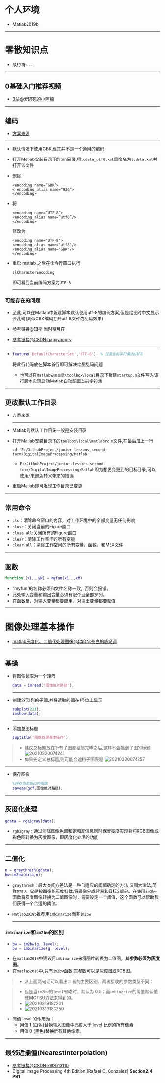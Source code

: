 <!--
 * @Author: your name
 * @Date: 2021-03-19 08:43:43
 * @LastEditTime: 2021-03-20 20:32:34
 * @LastEditors: Please set LastEditors
 * @Description: In User Settings Edit
 * @FilePath: \junior-lessons_second-term\DigitalImageProcessing\Matlab\Matlab.md
-->
# 个人环境
- Matlab2019b

---
# 零散知识点
- 续行符:`...`

---
## 0基础入门推荐视频
- [B站@爱研究的小阿楠](https://www.bilibili.com/video/BV13D4y1Q7RS/?p=5&spm_id_from=pageDriver)

---
## 编码
- [方案来源](https://www.zhihu.com/question/27933621/answer/249429313)

---
- 默认情况下使用GBK,但其并不是一个通用的编码
- 打开Matlab安装目录下的bin目录,将`lcdata_utf8.xml`重命名为`lcdata.xml`并打开该文件
- 删除
  ```
  <encoding name=”GBK”>  
  < encoding_alias name=”936”>  
  </encoding> 
  ```
- 将
  ```
  <encoding name=”UTF-8”>  
  <encoding_alias name=”utf8”/> 
  </encoding>  
  ```
  修改为
  ```
  <encoding name="UTF-8">  
  <encoding_alias name="utf8"/>  
  <encoding_alias name="GBK"/>  
  </encoding>    
  ```
- 重启 matlab 之后在命令行窗口执行
  ```
  slCharacterEncoding
  ```
  即可看到当前编码方案为`UTF-8`

  ---
### 可能存在的问题
- 至此,可以在Matlab中新建脚本默认使用utf-8的编码方案,但是绘图时中文显示会乱码(类似GBK编码打开utf-8文件的乱码效果)
- [参考链接@知乎:当时明月在](https://zhuanlan.zhihu.com/p/353825395)
- [参考链接@CSDN:happyangry](https://blog.csdn.net/happyangry/article/details/86237693?utm_source=app)
  
  ---
- ```Matlab
  feature('DefaultCharacterSet','UTF-8')  % 设置当前字符集为UTF8
  ```
  将此行代码放在脚本首行即可解决绘图乱码问题
  
  - 也可以在`Matlab安装目录\toolbox\local`目录下新建`startup.m`文件写入该行脚本实现启动Matlab自动配置当前字符集


---
## 更改默认工作目录
- [方案来源](https://blog.csdn.net/weixin_43699666/article/details/112506898)
  
  ---
- Matlab的默认工作目录一般是安装目录
- 打开Matlab安装目录下的`toolbox\local\matlabrc.m`文件,在最后加上一行
  ```
  cd 'E:/GithubProject/junior-lessons_second-term/DigitalImageProcessing/Matlab'
  ```
  - `E:/GithubProject/junior-lessons_second-term/DigitalImageProcessing/Matlab`即为想要变更到的目标目录,可以使用`/`来避免转义带来的错误
- 重启Matlab即可发现工作目录已变更

----
## 常用命令
- `clc`：清除命令窗口的内容，对工作环境中的全部变量无任何影响
- `close`：关闭当前的Figure窗口
- `close all`:关闭所有的Figure窗口
- `clear`：清除工作空间的所有变量
- `clear all`：清除工作空间的所有变量，函数，和MEX文件

-----
## 函数
```Matlab
function [y1,…,yN] = myfun(x1,…,xM)
```
- “myfun”的名称必须和文件名称一致，否则会报错。
- 此处输入变量和输出变量必须有限个且全部罗列。
- 在函数里，对输入变量都要应用，对输出变量都要赋值



---
# 图像处理基本操作
- [matlab灰度化、二值化处理图像@CSDN:苍白的咏叹调](https://blog.csdn.net/kuishao1314aa/article/details/84798625?ops_request_misc=%257B%2522request%255Fid%2522%253A%2522161595308616780271574440%2522%252C%2522scm%2522%253A%252220140713.130102334..%2522%257D&request_id=161595308616780271574440&biz_id=0&utm_medium=distribute.pc_search_result.none-task-blog-2~all~baidu_landing_v2~default-2-84798625.first_rank_v2_pc_rank_v29&utm_term=matlab%E5%8F%98%E6%8D%A2%E4%B8%BA%E7%81%B0%E5%BA%A6%E5%9B%BE%E5%83%8F)

  ---
## 基操
- 将图像读取为一个矩阵
    ```Matlab
    data = imread('图像绝对路径');
    ```
  ---
- 创建2行2列的子图,并将读取的图在1号位上显示
  ```Matlab
  subplot(221);   
  imshow(data);
  ```
  ---
- 添加总图标题
  ```Matlab
  suptitle('图像处理基本操作')
  ```

<div STYLE="page-break-after: always;"></div>
  
> - 建议总标题放在所有子图都绘制完毕之后,这样不会挡到子图的标题  
>   ![20210320074241](http:qpokg4i30.hn-bkt.clouddn.com/img/20210320074241.png)
> - 如果先定义总标题,则可能会遮挡子图表题
>   ![20210320074257](http:qpokg4i30.hn-bkt.clouddn.com/img/20210320074257.png)

---
- 保存图像
  ```Matlab
  %保存当前窗口的图像
  saveas(gcf,图像绝对路径); 
  ```


---
## 灰度化处理
  ```Matlab
  gdata = rgb2gray(data);
  ```
  - `rgb2gray` : 通过消除图像色调和饱和度信息同时保留亮度实现将将RGB图像或彩色图转换为灰度图像，即灰度化处理的功能

---
## 二值化
  ```Matlab
  n = graythresh(gdata);
  bw=im2bw(data,n);
  ```
  - `graythresh` : 最大类间方差法是一种自适应的阈值确定的方法,又叫大津法,简称`OTSU`。它是按图像的灰度特性,将图像分成背景和目标2部分。在使用`im2bw`函数将灰度图像转换为二值图像时，需要设定一个阈值，这个函数可以帮助我们获得一个合适的阈值。
- `Matlab2019b`推荐用`imbinarize`而非`im2bw`


  ---
### `imbinarize`和`im2bw`的区别
- ```Matlab
  bw = im2bw(g, level);
  bw = imbinarize(g, level);
  ```
- 在`matlab2018`中建议用`imbinarize`来将图片转换为二值图，其**参数必须为灰度图**。
- 在`matlab2016`中,只有`im2bw`函数,其参数可以是灰度图或RGB图。
> - 从上面两句话可以看出二者的主要区别，两者接收的参数类型不同：

<div STYLE="page-break-after: always;"></div>

> - 但是当`im2bw`的`level`省略时，默认为 0.5；而`imbinzrize`的阈值默认值使用OTSU方法来得到的。
> - ![20210319182201](http:qpokg4i30.hn-bkt.clouddn.com/img/20210319182201.png)
> - ![20210319183250](http:qpokg4i30.hn-bkt.clouddn.com/img/20210319183250.png)
- 阈值 level 的作用为：
  - 用值 1 (白色)替换输入图像中亮度大于 level 比例的所有像素
  - 用值 0 (黑色)替换所有其他像素。


---
## 最邻近插值(NearestInterpolation)
- [参考链接@CSDN:kill2013110](https://blog.csdn.net/kill2013110/article/details/108123824)
- Digital Image Processing 4th Edition [Rafael C. Gonzalez] **Section2.4 P91**

